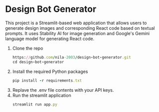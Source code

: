 # Design Bot Generator
This project is a Streamlit-based web application that allows users to generate design images and corresponding React code based on textual prompts.
It uses Stability AI for image generation and Google's Gemini language model for generating React code.

1. Clone the repo
   ```ruby
   https://github.com/nila-2003/design-bot-generator.git
   cd design-bot-generator
   ```
2. Install the required Python packages
   ```ruby
   pip install -r requirements.txt
   ```
3. Replave the .env file contents with your API keys.
4. Run the streamlit application
   ```ruby
   streamlit run app.py
   ```




